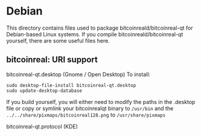 
Debian
====================
This directory contains files used to package bitcoinreald/bitcoinreal-qt
for Debian-based Linux systems. If you compile bitcoinreald/bitcoinreal-qt yourself, there are some useful files here.

## bitcoinreal: URI support ##


bitcoinreal-qt.desktop  (Gnome / Open Desktop)
To install:

	sudo desktop-file-install bitcoinreal-qt.desktop
	sudo update-desktop-database

If you build yourself, you will either need to modify the paths in
the .desktop file or copy or symlink your bitcoinrealqt binary to `/usr/bin`
and the `../../share/pixmaps/bitcoinreal128.png` to `/usr/share/pixmaps`

bitcoinreal-qt.protocol (KDE)

